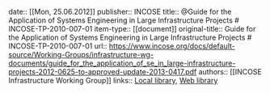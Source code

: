 date:: [[Mon, 25.06.2012]]
publisher:: INCOSE
title:: @Guide for the Application of Systems Engineering in Large Infrastructure Projects # INCOSE-TP-2010-007-01
item-type:: [[document]]
original-title:: Guide for the Application of Systems Engineering in Large Infrastructure Projects # INCOSE-TP-2010-007-01
url:: https://www.incose.org/docs/default-source/Working-Groups/infrastructure-wg-documents/guide_for_the_application_of_se_in_large-infrastructure-projects-2012-0625-to-approved-update-2013-0417.pdf
authors:: [[INCOSE Infrastructure Working Group]]
links:: [Local library](zotero://select/library/items/E73E69GB), [Web library](https://www.zotero.org/users/6520516/items/E73E69GB)
